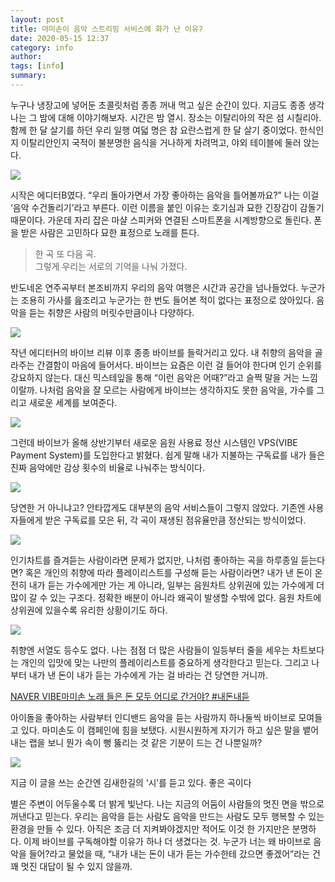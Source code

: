 ```yaml
---
layout: post
title: 마미손이 음악 스트리밍 서비스에 화가 난 이유?
date: 2020-05-15 12:37
category: info
author: 
tags: [info]
summary: 
---
```



누구나 냉장고에 넣어둔 초콜릿처럼 종종 꺼내 먹고 싶은 순간이 있다. 지금도 종종 생각나는 그 밤에 대해 이야기해보자. 시간은 밤 열시. 장소는 이탈리아의 작은 섬 시칠리아. 함께 한 달 살기를 하던 우리 일행 여덟 명은 참 요란스럽게 한 달 살기 중이었다. 한식인지 이탈리안인지 국적이 불분명한 음식을 거나하게 차려먹고, 야외 테이블에 둘러 앉는다.

![](https://img1.daumcdn.net/thumb/R720x0/?fname=https%3A%2F%2Ft1.daumcdn.net%2Fliveboard%2Fthe-edit%2Fc3ec1d44c6c84db4a361f3681a80a703.JPG)

시작은 에디터B였다. “우리 돌아가면서 가장 좋아하는 음악을 틀어볼까요?” 나는 이걸 ‘음악 수건돌리기’라고 부른다. 이런 이름을 붙인 이유는 호기심과 묘한 긴장감이 감돌기 때문이다. 가운데 자리 잡은 마샬 스피커와 연결된 스마트폰을 시계방향으로 돌린다. 폰을 받은 사람은 고민하다 묘한 표정으로 노래를 튼다.

> 한 곡 또 다음 곡.  
> 그렇게 우리는 서로의 기억을 나눠 가졌다.  

반도네온 연주곡부터 본조비까지 우리의 음악 여행은 시간과 공간을 넘나들었다. 누군가는 조용히 가사를 읊조리고 누군가는 한 번도 들어본 적이 없다는 표정으로 앉아있다. 음악을 듣는 취향은 사람의 머릿수만큼이나 다양하다.

![](https://img1.daumcdn.net/thumb/R720x0/?fname=https%3A%2F%2Ft1.daumcdn.net%2Fliveboard%2Fthe-edit%2F73a6995f1e1e49e0b3c817463ef9b47b.JPG)

작년 에디터H의 바이브 리뷰 이후 종종 바이브를 들락거리고 있다. 내 취향의 음악을 골라주는 간결함이 마음에 들어서다. 바이브는 요즘은 이런 걸 들어야 한다며 인기 순위를 강요하지 않는다. 대신 믹스테잎을 통해 “이런 음악은 어때?”라고 슬쩍 말을 거는 느낌이랄까. 나처럼 음악을 잘 모르는 사람에게 바이브는 생각하지도 못한 음악을, 가수를 그리고 새로운 세계를 보여준다.

![](https://img1.daumcdn.net/thumb/R720x0/?fname=https%3A%2F%2Ft1.daumcdn.net%2Fliveboard%2Fthe-edit%2F7c05dc3415b94fafb9b0acc561cf5443.JPG)

그런데 바이브가 올해 상반기부터 새로운 음원 사용료 정산 시스템인 VPS(VIBE Payment System)를 도입한다고 밝혔다. 쉽게 말해 내가 지불하는 구독료를 내가 들은 진짜 음악에만 감상 횟수의 비율로 나눠주는 방식이다.

![](https://img1.daumcdn.net/thumb/R720x0/?fname=https%3A%2F%2Ft1.daumcdn.net%2Fliveboard%2Fthe-edit%2F8525f15d09eb467f8a48d87dcef45468.JPG)

당연한 거 아니냐고? 안타깝게도 대부분의 음악 서비스들이 그렇지 않았다. 기존엔 사용자들에게 받은 구독료를 모은 뒤, 각 곡이 재생된 점유율만큼 정산되는 방식이었다.

![](https://img1.daumcdn.net/thumb/R720x0/?fname=https%3A%2F%2Ft1.daumcdn.net%2Fliveboard%2Fthe-edit%2F37fe858c088a4fbc88c62c33496ff519.JPG)

인기차트를 즐겨듣는 사람이라면 문제가 없지만, 나처럼 좋아하는 곡을 하루종일 듣는다면? 혹은 개인의 취향에 따라 플레이리스트를 구성해 듣는 사람이라면? 내가 낸 돈이 온전히 내가 듣는 가수에게만 가는 게 아니라, 일부는 음원차트 상위권에 있는 가수에게 더 많이 갈 수 있는 구조다. 정확한 배분이 아니라 왜곡이 발생할 수밖에 없다. 음원 차트에 상위권에 있을수록 유리한 상황이기도 하다.

![](https://img1.daumcdn.net/thumb/R720x0/?fname=https%3A%2F%2Ft1.daumcdn.net%2Fliveboard%2Fthe-edit%2F1b4dbaa3ff6f41f1bbb4d064fe67e094.JPG)

취향엔 서열도 등수도 없다. 나는 점점 더 많은 사람들이 일등부터 줄을 세우는 차트보다는 개인의 입맛에 맞는 나만의 플레이리스트를 중요하게 생각한다고 믿는다. 그리고 나부터 내가 낸 돈이 내가 듣는 가수에게 가는 걸 바라는 건 당연한 거니까.

[NAVER VIBE마미손 노래 들은 돈 모두 어디로 간거야? #내돈내듣](https://www.youtube.com/watch?v=7uasbnotrvI)

아이돌을 좋아하는 사람부터 인디밴드 음악을 듣는 사람까지 하나둘씩 바이브로 모여들고 있다. 마미손도 이 캠페인에 힘을 보탰다. 시원시원하게 자기가 하고 싶은 말을 뱉어내는 랩을 보니 뭔가 속이 뻥 뚫리는 것 같은 기분이 드는 건 나뿐일까?

![](https://img1.daumcdn.net/thumb/R720x0/?fname=https%3A%2F%2Ft1.daumcdn.net%2Fliveboard%2Fthe-edit%2F994ba8ac1c404c258b5182b3930f5714.JPG)

지금 이 글을 쓰는 순간엔 김새한길의 ‘시’를 듣고 있다. 좋은 곡이다  

별은 주변이 어두울수록 더 밝게 빛난다. 나는 지금의 어둠이 사람들의 멋진 면을 밖으로 꺼낸다고 믿는다. 우리는 음악을 듣는 사람도 음악을 만드는 사람도 모두 행복할 수 있는 환경을 만들 수 있다. 아직은 조금 더 지켜봐야겠지만 적어도 이것 한 가지만은 분명하다. 이제 바이브를 구독해야할 이유가 하나 더 생겼다는 것. 누군가 너는 왜 바이브로 음악을 들어?라고 물었을 때, “내가 내는 돈이 내가 듣는 가수한테 갔으면 좋겠어”라는 건 꽤 멋진 대답이 될 수 있지 않을까.